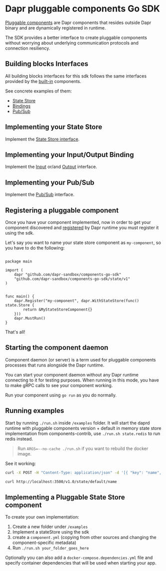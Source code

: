 # Dapr pluggable components Go SDK

[Pluggable components](https://docs.dapr.io/concepts/components-concept/#built-in-and-pluggable-components) are Dapr components that resides outside Dapr binary and are dynamically registered in runtime.

The SDK provides a better interface to create pluggable components without worrying about underlying communication protocols and connection resiliency.

## Building blocks Interfaces

All building blocks interfaces for this sdk follows the same interfaces provided by the [built-in](https://github.com/dapr/components-contrib) components.

See concrete examples of them:

- [State Store](https://github.com/dapr/components-contrib/tree/master/state)
- [Bindings](https://github.com/dapr/components-contrib/tree/master/bindings)
- [Pub/Sub](https://github.com/dapr/components-contrib/tree/master/pubsub)

## Implementing your State Store

Implement the [State Store interface](https://github.com/dapr/components-contrib/blob/master/state/store.go#L23).

## Implementing your Input/Output Binding

Implement the [Input](https://github.com/dapr/components-contrib/blob/master/bindings/input_binding.go#L24) or/and [Output](https://github.com/dapr/components-contrib/blob/master/bindings/output_binding.go#L24) interface.

## Implementing your Pub/Sub

Implement the [Pub/Sub](https://github.com/dapr/components-contrib/blob/master/pubsub/pubsub.go#L24) interface.

## Registering a pluggable component

Once you have your component implemented, now in order to get your component discovered and [registered](https://docs.dapr.io/operations/components/pluggable-components/pluggable-components-registration/) by Dapr runtime you must register it using the sdk.

Let's say you want to name your state store component as `my-component`, so you have to do the following:

```golang

package main

import (
	dapr "github.com/dapr-sandbox/components-go-sdk"
	"github.com/dapr-sandbox/components-go-sdk/state/v1"
)


func main() {
	dapr.Register("my-component", dapr.WithStateStore(func() state.Store {
		return &MyStateStoreComponent{}
	}))
	dapr.MustRun()
}

```

That's all!

## Starting the component daemon

Component daemon (or server) is a term used for pluggable components processes that runs alongside the Dapr runtime.

You can start your component daemon without any Dapr runtime connecting to it for testing purposes. When running in this mode, you have to make gRPC calls to see your component working.

Run your component using `go run` as you do normally.

## Running examples

Start by running `./run.sh` inside `/examples` folder. It will start the daprd runtime with pluggable components version + default in memory state store implementation from components-contrib, use `./run.sh state.redis` to run redis instead.

> Run `ARGS=--no-cache ./run.sh` if you want to rebuild the docker image.

See it working:

```sh
curl -X POST -H "Content-Type: application/json" -d '[{ "key": "name", "value": "Bruce Wayne", "metadata": { "ttlInSeconds": "60"}}]' http://localhost:3500/v1.0/state/default
```

```sh
curl http://localhost:3500/v1.0/state/default/name
```

## Implementing a Pluggable State Store component

To create your own implementation:

1. Create a new folder under `/examples`
2. Implement a stateStore using the sdk
3. create a `component.yml` (copying from other sources and changing the component-specific metadata)
4. Run `./run.sh your_folder_goes_here`

Optionally you can also add a `docker-compose.dependencies.yml` file and specify container dependencies that will be used when starting your app.
